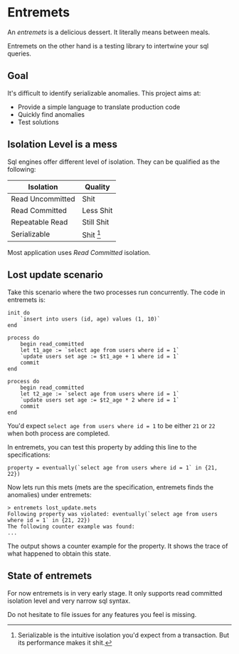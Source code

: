 # Entremets

An *entremets* is a delicious dessert. It literally means between meals.

Entremets on the other hand is a testing library to intertwine your sql queries.

## Goal

It's difficult to identify serializable anomalies.
This project aims at:

- Provide a simple language to translate production code
- Quickly find anomalies
- Test solutions

## Isolation Level is a mess

Sql engines offer different level of isolation.
They can be qualified as the following:

| Isolation        | Quality    |
|------------------|------------|
| Read Uncommitted | Shit       |
| Read Committed   | Less Shit  |
| Repeatable Read  | Still Shit |
| Serializable     | Shit [^1]  |

[^1]: Serializable is the intuitive isolation you'd expect from a transaction. But its performance makes it shit.

Most application uses _Read Committed_ isolation.

## Lost update scenario

Take this scenario where the two processes run concurrently.
The code in entremets is:

``` mets
init do
    `insert into users (id, age) values (1, 10)`
end

process do
    begin read_committed
    let t1_age := `select age from users where id = 1`
    `update users set age := $t1_age + 1 where id = 1`
    commit
end

process do
    begin read_committed
    let t2_age := `select age from users where id = 1`
    `update users set age := $t2_age * 2 where id = 1`
    commit
end
```

You'd expect `select age from users where id = 1` to be either `21` or `22` when both process are completed.

In entremets, you can test this property by adding this line to the specifications:

``` mets
property = eventually(`select age from users where id = 1` in {21, 22})
```

Now lets run this mets (mets are the specification, entremets finds the anomalies) under entremets:

```
> entremets lost_update.mets
Following property was violated: eventually(`select age from users where id = 1` in {21, 22})
The following counter example was found:
...
```

The output shows a counter example for the property.
It shows the trace of what happened to obtain this state.

## State of entremets

For now entremets is in very early stage.
It only supports read committed isolation level and very narrow sql syntax.

Do not hesitate to file issues for any features you feel is missing.